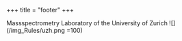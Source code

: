 +++
title = "footer"
+++

Massspectrometry Laboratory of the University of Zurich ![](/img_Rules/uzh.png =100)